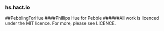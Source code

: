 ### hs.hact.io
##PebblingForHue
####Phillips Hue for Pebble
######All work is licenced under the MIT licence. For more, please see LICENCE.
